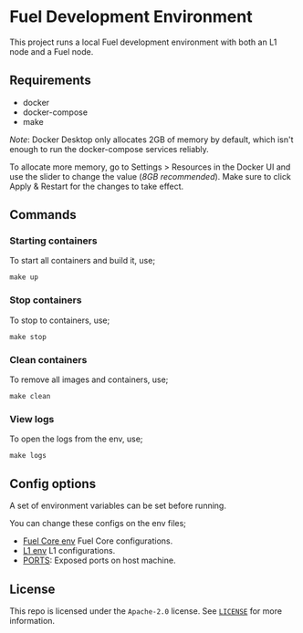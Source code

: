 # Fuel Development Environment

This project runs a local Fuel development environment with both an L1 node and a Fuel node.

## Requirements

- docker
- docker-compose
- make

_Note_: Docker Desktop only allocates 2GB of memory by default, which isn't enough to run the docker-compose services reliably.

To allocate more memory, go to Settings > Resources in the Docker UI and use the slider to change the value (_8GB recommended_). Make sure to click Apply & Restart for the changes to take effect.

## Commands

### Starting containers

To start all containers and build it, use;

```
make up
```

### Stop containers

To stop to containers, use;

```
make stop
```

### Clean containers

To remove all images and containers, use;

```
make clean
```

### View logs

To open the logs from the env, use;

```
make logs
```

## Config options

A set of environment variables can be set before running.

You can change these configs on the env files;

- [Fuel Core env](./envs/fuel_core.env) Fuel Core configurations.
- [L1 env](./envs/l1_chain.env) L1 configurations.
- [PORTS](./envs/ports.env): Exposed ports on host machine.

## License

This repo is licensed under the `Apache-2.0` license. See [`LICENSE`](../LICENSE) for more information.
